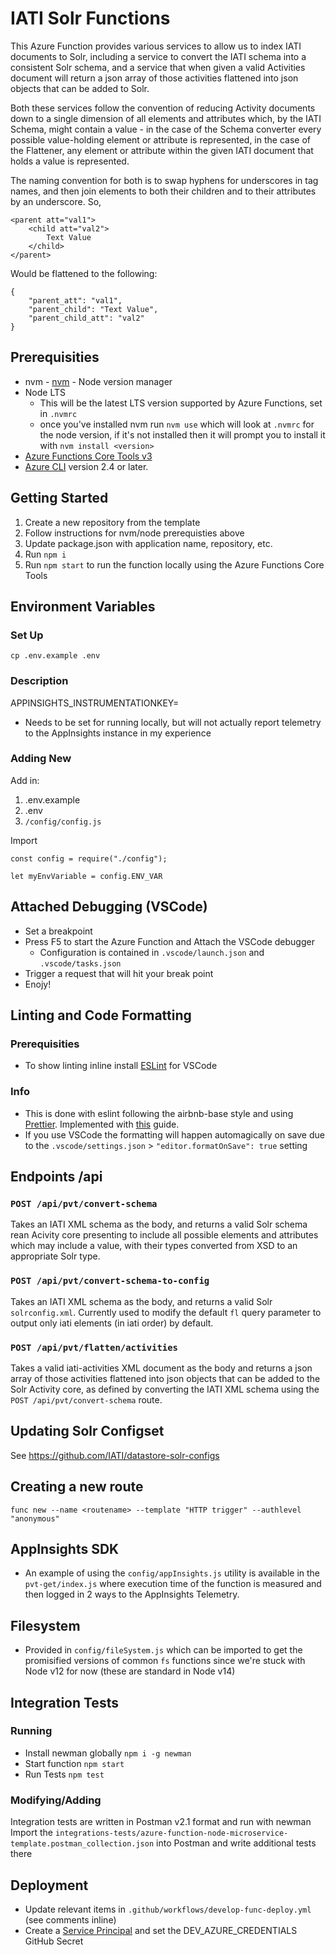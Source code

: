 # IATI Solr Functions

This Azure Function provides various services to allow us to index IATI documents to Solr, including a service to convert the IATI schema into a consistent Solr schema, and a service that when given a valid Activities document will return a json array of those activities flattened into json objects that can be added to Solr.

Both these services follow the convention of reducing Activity documents down to a single dimension of all elements and attributes which, by the IATI Schema, might contain a value - in the case of the Schema converter every possible value-holding element or attribute is represented, in the case of the Flattener, any element or attribute within the given IATI document that holds a value is represented.

The naming convention for both is to swap hyphens for underscores in tag names, and then join elements to both their children and to their attributes by an underscore. So,

    <parent att="val1">
        <child att="val2">
            Text Value
        </child>
    </parent>

Would be flattened to the following:

    {
        "parent_att": "val1",
        "parent_child": "Text Value",
        "parent_child_att": "val2"
    }

## Prerequisities

-   nvm - [nvm](https://github.com/nvm-sh/nvm) - Node version manager
-   Node LTS
    -   This will be the latest LTS version supported by Azure Functions, set in `.nvmrc`
    -   once you've installed nvm run `nvm use` which will look at `.nvmrc` for the node version, if it's not installed then it will prompt you to install it with `nvm install <version>`
-   [Azure Functions Core Tools v3](https://github.com/Azure/azure-functions-core-tools)
-   [Azure CLI](https://docs.microsoft.com/en-us/cli/azure/install-azure-cli) version 2.4 or later.

## Getting Started

1. Create a new repository from the template
1. Follow instructions for nvm/node prerequisties above
1. Update package.json with application name, repository, etc.
1. Run `npm i`
1. Run `npm start` to run the function locally using the Azure Functions Core Tools

## Environment Variables

### Set Up

`cp .env.example .env`

### Description

APPINSIGHTS_INSTRUMENTATIONKEY=

-   Needs to be set for running locally, but will not actually report telemetry to the AppInsights instance in my experience

### Adding New

Add in:

1. .env.example
1. .env
1. `/config/config.js`

Import

```
const config = require("./config");

let myEnvVariable = config.ENV_VAR
```

## Attached Debugging (VSCode)

-   Set a breakpoint
-   Press F5 to start the Azure Function and Attach the VSCode debugger
    -   Configuration is contained in `.vscode/launch.json` and `.vscode/tasks.json`
-   Trigger a request that will hit your break point
-   Enojy!

## Linting and Code Formatting

### Prerequisities

-   To show linting inline install [ESLint](https://marketplace.visualstudio.com/items?itemName=dbaeumer.vscode-eslint) for VSCode

### Info

-   This is done with eslint following the airbnb-base style and using [Prettier](https://prettier.io). Implemented with [this](https://sourcelevel.io/blog/how-to-setup-eslint-and-prettier-on-node) guide.
-   If you use VSCode the formatting will happen automagically on save due to the `.vscode/settings.json` > `"editor.formatOnSave": true` setting

## Endpoints /api

### `POST /api/pvt/convert-schema`

Takes an IATI XML schema as the body, and returns a valid Solr schema rean Acivity core presenting to include all possible elements and attributes which may include a value, with their types converted from XSD to an appropriate Solr type.

### `POST /api/pvt/convert-schema-to-config`

Takes an IATI XML schema as the body, and returns a valid Solr `solrconfig.xml`. Currently used to modify the default `fl` query parameter to output only iati elements (in iati order) by default.

### `POST /api/pvt/flatten/activities`

Takes a valid iati-activities XML document as the body and returns a json array of those activities flattened into json objects that can be added to the Solr Activity core, as defined by converting the IATI XML schema using the `POST /api/pvt/convert-schema` route.

## Updating Solr Configset

See https://github.com/IATI/datastore-solr-configs

## Creating a new route

`func new --name <routename> --template "HTTP trigger" --authlevel "anonymous"`

## AppInsights SDK

-   An example of using the `config/appInsights.js` utility is available in the `pvt-get/index.js` where execution time of the function is measured and then logged in 2 ways to the AppInsights Telemetry.

## Filesystem

-   Provided in `config/fileSystem.js` which can be imported to get the promisified versions of common `fs` functions since we're stuck with Node v12 for now (these are standard in Node v14)

## Integration Tests

### Running

-   Install newman globally `npm i -g newman`
-   Start function `npm start`
-   Run Tests `npm test`

### Modifying/Adding

Integration tests are written in Postman v2.1 format and run with newman
Import the `integrations-tests/azure-function-node-microservice-template.postman_collection.json` into Postman and write additional tests there

## Deployment

-   Update relevant items in `.github/workflows/develop-func-deploy.yml` (see comments inline)
-   Create a [Service Principal](https://github.com/IATI/IATI-Internal-Wiki/blob/main/IATI-Unified-Infra/ServicePrincipals.md) and set the DEV_AZURE_CREDENTIALS GitHub Secret

